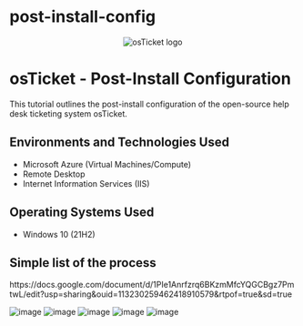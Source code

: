 # post-install-config
<p align="center">
<img src="https://i.imgur.com/Clzj7Xs.png" alt="osTicket logo"/>
</p>

<h1>osTicket - Post-Install Configuration</h1>
This tutorial outlines the post-install configuration of the open-source help desk ticketing system osTicket.<br />

<h2>Environments and Technologies Used</h2>

- Microsoft Azure (Virtual Machines/Compute)
- Remote Desktop
- Internet Information Services (IIS)

<h2>Operating Systems Used </h2>

- Windows 10</b> (21H2)

<h2>Simple list of the process</h2>
https://docs.google.com/document/d/1PIe1Anrfzrq6BKzmMfcYQGCBgz7PmtwL/edit?usp=sharing&ouid=113230259462418910579&rtpof=true&sd=true

![image](https://github.com/user-attachments/assets/c28df405-f899-4d6d-8208-0def94a4579b)
![image](https://github.com/user-attachments/assets/80a05da0-d065-4e25-ae19-b6c7da8919c5)
![image](https://github.com/user-attachments/assets/19ee47b7-c461-42cd-a6ad-4b29c90add19)
![image](https://github.com/user-attachments/assets/4d8730a9-d8c4-4231-8cff-b8cc761cea8f)
![image](https://github.com/user-attachments/assets/c2386a22-ba3b-4ade-9e3c-e0ba32b53552)

